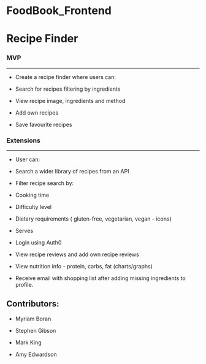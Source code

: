# FoodBook_Frontend

Recipe Finder
====== 

### MVP


---

* Create a recipe finder where users can:


- Search for recipes filtering by ingredients

- View recipe image, ingredients and method

- Add own recipes

- Save favourite recipes



### Extensions

---

* User can:

- Search a wider library of recipes from an API

- Filter recipe search by: 

- Cooking time

- Difficulty level

- Dietary requirements ( gluten-free, vegetarian, vegan - icons)

- Serves

* Login using Auth0

- View recipe reviews and add own recipe reviews

- View nutrition info - protein, carbs, fat (charts/graphs)

- Receive email with shopping list after adding missing ingredients to profile. 


## Contributors:

* Myriam Boran

* Stephen Gibson

* Mark King

* Amy Edwardson

